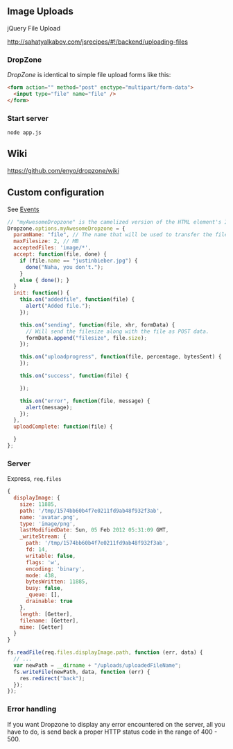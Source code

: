Image Uploads
-------------

jQuery File Upload

http://sahatyalkabov.com/jsrecipes/#!/backend/uploading-files

### DropZone

*DropZone* is identical to simple file upload forms like this:

```html
<form action="" method="post" enctype="multipart/form-data">
  <input type="file" name="file" />
</form>
```

### Start server

`node app.js`

Wiki
----

https://github.com/enyo/dropzone/wiki

Custom configuration
--------------------

See [Events](http://www.dropzonejs.com/#event-list)

```js
// "myAwesomeDropzone" is the camelized version of the HTML element's ID
Dropzone.options.myAwesomeDropzone = {
  paramName: "file", // The name that will be used to transfer the file
  maxFilesize: 2, // MB
  acceptedFiles: 'image/*',
  accept: function(file, done) {
    if (file.name == "justinbieber.jpg") {
      done("Naha, you don't.");
    }
    else { done(); }
  }
  init: function() {
    this.on("addedfile", function(file) {
      alert("Added file.");
    });

    this.on("sending", function(file, xhr, formData) {
      // Will send the filesize along with the file as POST data.
      formData.append("filesize", file.size);
    });

    this.on("uploadprogress", function(file, percentage, bytesSent) {
    });

    this.on("success", function(file) {

    });

    this.on("error", function(file, message) {
      alert(message);
    });
  },
  uploadComplete: function(file) {

  }
};
```

### Server

Express, `req.files`

```js
{
  displayImage: {
    size: 11885,
    path: '/tmp/1574bb60b4f7e0211fd9ab48f932f3ab',
    name: 'avatar.png',
    type: 'image/png',
    lastModifiedDate: Sun, 05 Feb 2012 05:31:09 GMT,
    _writeStream: {
      path: '/tmp/1574bb60b4f7e0211fd9ab48f932f3ab',
      fd: 14,
      writable: false,
      flags: 'w',
      encoding: 'binary',
      mode: 438,
      bytesWritten: 11885,
      busy: false,
      _queue: [],
      drainable: true
    },
    length: [Getter],
    filename: [Getter],
    mime: [Getter]
  }
}
```

```js
fs.readFile(req.files.displayImage.path, function (err, data) {
  // ...
  var newPath = __dirname + "/uploads/uploadedFileName";
  fs.writeFile(newPath, data, function (err) {
    res.redirect("back");
  });
});
```

### Error handling

If you want Dropzone to display any error encountered on the server, all you have to do, is send back a proper HTTP status code in the range of 400 - 500.
